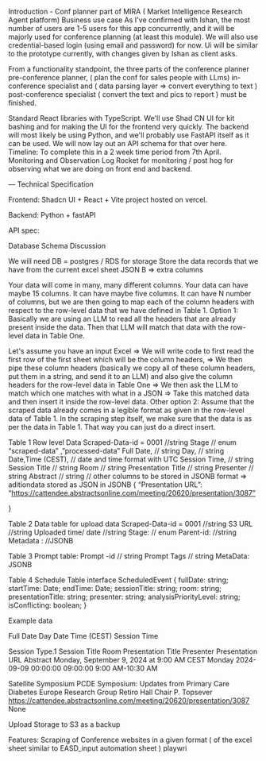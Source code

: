 Introduction - Conf planner part of MIRA ( Market Intelligence Research Agent platform)
Business use case
As I've confirmed with Ishan, the most number of users are 1-5 users for this app concurrently, and it will be majorly used for conference planning (at least this module). We will also use credential-based login (using email and password) for now. Ui will be similar to the prototype currently, with changes given by Ishan as client asks.

From a functionality standpoint, the three parts of the conference planner
pre-conference planner, ( plan the conf for sales people with LLms)
in-conference specialist and ( data parsing layer ⇒ convert everything to text )
post-conference specialist ( convert the text and pics to report )
must be finished.

Standard React libraries with TypeScript. We'll use Shad CN UI for kit bashing and for making the UI for the frontend very quickly. The backend will most likely be using Python, and we'll probably use FastAPI itself as it can be used. We will now lay out an API schema for that over here.
Timeline:
To complete this in a 2 week time period from 7th April.
Monitoring and Observation
Log Rocket for monitoring / post hog for observing what we are doing on front end and backend.

—
Technical Specification

Frontend:
Shadcn UI + React + Vite project hosted on vercel.

Backend:
Python + fastAPI

API spec:

Database Schema Discussion

We will need DB = postgres / RDS for storage
Store the data records that we have from the current excel sheet
JSON B ⇒ extra columns

Your data will come in many, many different columns. Your data can have maybe 15 columns. It can have maybe five columns. It can have N number of columns, but we are then going to map each of the column headers with respect to the row-level data that we have defined in Table 1.
Option 1:
Basically we are using an LLM to read all the headers that are already present inside the data. Then that LLM will match that data with the row-level data in Table One.

Let's assume you have an input Excel ⇒ We will write code to first read the first row of the first sheet which will be the column headers, ⇒ We then pipe these column headers (basically we copy all of these column headers, put them in a string, and send it to an LLM) and also give the column headers for the row-level data in Table One ⇒ We then ask the LLM to match which one matches with what in a JSON ⇒ Take this matched data and then insert it inside the row-level data.
Other option 2:
Assume that the scraped data already comes in a legible format as given in the row-level data of Table 1. In the scraping step itself, we make sure that the data is as per the data in Table 1. That way you can just do a direct insert.

Table 1
Row level Data
Scraped-Data-id = 0001 //string
Stage // enum “scraped-data” ,”processed-data”
Full Date, // string
Day, // string
Date,Time (CEST), // date and time format with UTC
Session Time, // string
Session Title // string
Room // string
Presentation Title // string
Presenter // string
Abstract // string
// other columns to be stored in JSONB format ⇒ aditiondata stored as JSON in JSONB
{
“Presentation URL”: “https://cattendee.abstractsonline.com/meeting/20620/presentation/3087”

}

Table 2
Data table for upload data
Scraped-Data-id = 0001 //string
S3 URL //string
Uploaded time/ date //string
Stage: // enum
Parent-id: //string
Metadata : //JSONB

Table 3
Prompt table:
Prompt -id // string
Prompt
Tags // string
MetaData: JSONB

Table 4 Schedule Table
interface ScheduledEvent {
fullDate: string;
startTime: Date;
endTime: Date;
sessionTitle: string;
room: string;
presentationTitle: string;
presenter: string;
analysisPriorityLevel: string;
isConflicting: boolean;
}

Example data

Full Date
Day
Date
Time (CEST)
Session Time

Session Type.1
Session Title
Room
Presentation Title
Presenter
Presentation URL
Abstract
Monday, September 9, 2024 at 9:00 AM CEST
Monday
2024-09-09 00:00:00
09:00:00
9:00 AM-10:30 AM

Satellite Symposium
PCDE Symposium: Updates from Primary Care Diabetes Europe Research Group
Retiro Hall
Chair
P. Topsever
https://cattendee.abstractsonline.com/meeting/20620/presentation/3087
None

Upload Storage to S3 as a backup

Features:
Scraping of Conference websites in a given format ( of the excel sheet similar to EASD_input automation sheet )
playwri
